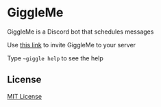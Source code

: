 # GiggleMe

GiggleMe is a Discord bot that schedules messages

Use [this link](https://discord.com/api/oauth2/authorize?client_id=748155237738479627&permissions=477248&scope=bot) to invite GiggleMe to your server

Type `~giggle help` to see the help

## License

[MIT License](/LICENSE)
